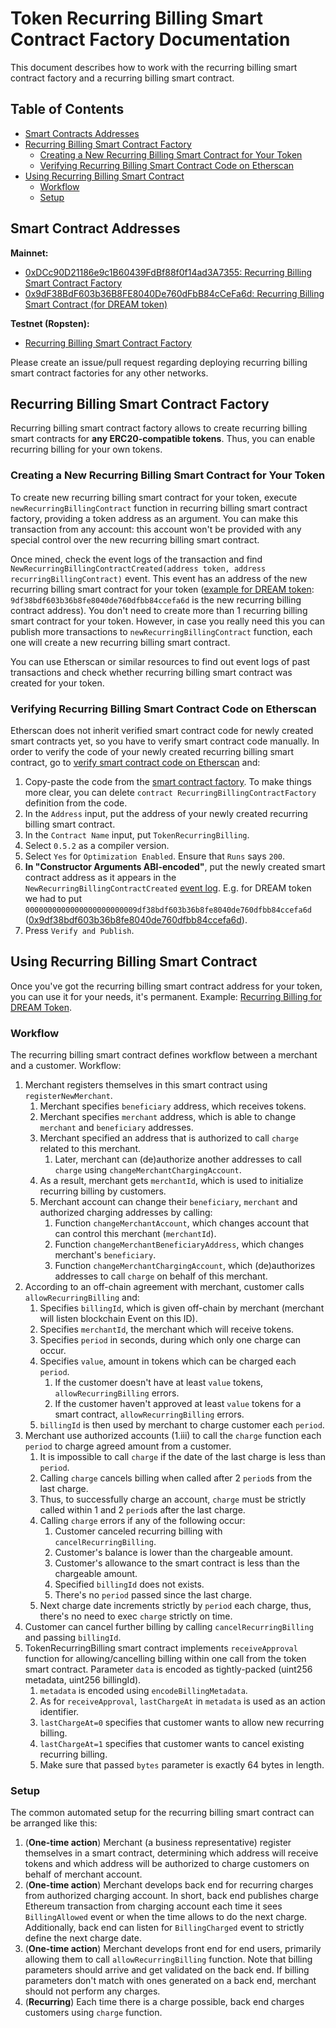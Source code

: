 # Token Recurring Billing Smart Contract Factory Documentation

This document describes how to work with the recurring billing smart contract factory and a recurring billing smart contract.

Table of Contents
-----------------

<!--ts-->
   * [Smart Contracts Addresses](#smart-contract-addresses)
   * [Recurring Billing Smart Contract Factory](#recurring-billing-smart-contract-factory)
      * [Creating a New Recurring Billing Smart Contract for Your Token](#creating-a-new-recurring-billing-smart-contract-for-your-token)
      * [Verifying Recurring Billing Smart Contract Code on Etherscan](#verifying-recurring-billing-smart-contract-code-on-etherscan)
   * [Using Recurring Billing Smart Contract](#using-recurring-billing-smart-contract)
      * [Workflow](#workflow)
      * [Setup](#setup)
<!--te-->

## Smart Contract Addresses

**Mainnet:**

+ [0xDCc90D21186e9c1B60439FdBf88f0f14ad3A7355: Recurring Billing Smart Contract Factory](https://etherscan.io/address/0xdcc90d21186e9c1b60439fdbf88f0f14ad3a7355#writeContract)
+ [0x9dF38BdF603b36B8FE8040De760dFbB84cCeFa6d: Recurring Billing Smart Contract (for DREAM token)](https://etherscan.io/address/0x9df38bdf603b36b8fe8040de760dfbb84ccefa6d#readContract)

**Testnet (Ropsten):**

+ [Recurring Billing Smart Contract Factory](https://ropsten.etherscan.io/address/0x80891b1fcb7f47ac1f5e423b092bed9dd1ed2be7#writeContract)

Please create an issue/pull request regarding deploying recurring billing smart contract factories for any other networks.

## Recurring Billing Smart Contract Factory

Recurring billing smart contract factory allows to create recurring billing smart contracts for **any ERC20-compatible tokens**. Thus, you can enable recurring billing for your own tokens.

### Creating a New Recurring Billing Smart Contract for Your Token

To create new recurring billing smart contract for your token, execute `newRecurringBillingContract` function in recurring billing smart contract factory, providing a token address as an argument. You can make this transaction from any account: this account won't be provided with any special control over the new recurring billing smart contract.

Once mined, check the event logs of the transaction and find `NewRecurringBillingContractCreated(address token, address recurringBillingContract)` event. This event has an address of the new recurring billing smart contract for your token ([example for DREAM token](https://etherscan.io/tx/0xeae6302871727f4e037783c2a32962424365cc72e6331d5f874222214e178bba#eventlog): `9df38bdf603b36b8fe8040de760dfbb84ccefa6d` is the new recurring billing contract address). You don't need to create more than 1 recurring billing smart contract for your token. However, in case you really need this you can publish more transactions to `newRecurringBillingContract` function, each one will create a new recurring billing smart contract.

You can use Etherscan or similar resources to find out event logs of past transactions and check whether recurring billing smart contract was created for your token.

### Verifying Recurring Billing Smart Contract Code on Etherscan

Etherscan does not inherit verified smart contract code for newly created smart contracts yet, so you have to verify smart contract code manually. In order to verify the code of your newly created recurring billing smart contract, go to [verify smart contract code on Etherscan](https://etherscan.io/verifyContract2) and:
1. Copy-paste the code from the [smart contract factory]((https://etherscan.io/address/0xdcc90d21186e9c1b60439fdbf88f0f14ad3a7355#writeContract)). To make things more clear, you can delete `contract RecurringBillingContractFactory` definition from the code.
2. In the `Address` input, put the address of your newly created recurring billing smart contract.
3. In the `Contract Name` input, put `TokenRecurringBilling`.
4. Select `0.5.2` as a compiler version.
5. Select `Yes` for `Optimization Enabled`. Ensure that `Runs` says `200`.
6. **In "Constructor Arguments ABI-encoded"**, put the newly created smart contract address as it appears in the `NewRecurringBillingContractCreated` [event log](https://etherscan.io/tx/0xeae6302871727f4e037783c2a32962424365cc72e6331d5f874222214e178bba#eventlog). E.g. for DREAM token we had to put `0000000000000000000000009df38bdf603b36b8fe8040de760dfbb84ccefa6d` ([0x9df38bdf603b36b8fe8040de760dfbb84ccefa6d](https://etherscan.io/address/0x9df38bdf603b36b8fe8040de760dfbb84ccefa6d)).
7. Press `Verify and Publish`.

## Using Recurring Billing Smart Contract

Once you've got the recurring billing smart contract address for your token, you can use it for your needs, it's permanent. Example: [Recurring Billing for DREAM Token](https://etherscan.io/address/0x9df38bdf603b36b8fe8040de760dfbb84ccefa6d#writeContract).

### Workflow

The recurring billing smart contract defines workflow between a merchant and a customer. Workflow:

1. Merchant registers themselves in this smart contract using `registerNewMerchant`.
    1. Merchant specifies `beneficiary` address, which receives tokens.
    2. Merchant specifies `merchant` address, which is able to change `merchant` and `beneficiary` addresses.
    3. Merchant specified an address that is authorized to call `charge` related to this merchant.
        1. Later, merchant can (de)authorize another addresses to call `charge` using `changeMerchantChargingAccount`.
    4. As a result, merchant gets `merchantId`, which is used to initialize recurring billing by customers.
    5. Merchant account can change their `beneficiary`, `merchant` and authorized charging addresses by calling:
        1. Function `changeMerchantAccount`, which changes account that can control this merchant (`merchantId`).
        2. Function `changeMerchantBeneficiaryAddress`, which changes merchant's `beneficiary`.
        3. Function `changeMerchantChargingAccount`, which (de)authorizes addresses to call `charge` on behalf of this merchant.
2. According to an off-chain agreement with merchant, customer calls `allowRecurringBilling` and:
    1. Specifies `billingId`, which is given off-chain by merchant (merchant will listen blockchain Event on this ID).
    2. Specifies `merchantId`, the merchant which will receive tokens.
    3. Specifies `period` in seconds, during which only one charge can occur.
    4. Specifies `value`, amount in tokens which can be charged each `period`.
        1. If the customer doesn't have at least `value` tokens, `allowRecurringBilling` errors.
        2. If the customer haven't approved at least `value` tokens for a smart contract, `allowRecurringBilling` errors.
    5. `billingId` is then used by merchant to charge customer each `period`.
3. Merchant use authorized accounts (1.iii) to call the `charge` function each `period` to charge agreed amount from a customer.
    1. It is impossible to call `charge` if the date of the last charge is less than `period`.
    2. Calling `charge` cancels billing when called after 2 `period`s from the last charge.
    3. Thus, to successfully charge an account, `charge` must be strictly called within 1 and 2 `period`s after the last charge.
    4. Calling `charge` errors if any of the following occur:
        1. Customer canceled recurring billing with `cancelRecurringBilling`.
        2. Customer's balance is lower than the chargeable amount.
        3. Customer's allowance to the smart contract is less than the chargeable amount.
        4. Specified `billingId` does not exists.
        5. There's no `period` passed since the last charge.
    5. Next charge date increments strictly by `period` each charge, thus, there's no need to exec `charge` strictly on time.
4. Customer can cancel further billing by calling `cancelRecurringBilling` and passing `billingId`.
5. TokenRecurringBilling smart contract implements `receiveApproval` function for allowing/cancelling billing within one call from the token smart contract. Parameter `data` is encoded as tightly-packed (uint256 metadata, uint256 billingId).
    1. `metadata` is encoded using `encodeBillingMetadata`.
    2. As for `receiveApproval`, `lastChargeAt` in `metadata` is used as an action identifier.
    3. `lastChargeAt=0` specifies that customer wants to allow new recurring billing.
    4. `lastChargeAt=1` specifies that customer wants to cancel existing recurring billing.
    5. Make sure that passed `bytes` parameter is exactly 64 bytes in length.

### Setup

The common automated setup for the recurring billing smart contract can be arranged like this:

1. (**One-time action**) Merchant (a business representative) register themselves in a smart contract, determining which address will receive tokens and which address will be authorized to charge customers on behalf of merchant account.
2. (**One-time action**) Merchant develops back end for recurring charges from authorized charging account. In short, back end publishes charge Ethereum transaction from charging account each time it sees `BillingAllowed` event or when the time allows to do the next charge. Additionally, back end can listen for `BillingCharged` event to strictly define the next charge date.
3. (**One-time action**) Merchant develops front end for end users, primarily allowing them to call `allowRecurringBilling` function. Note that billing parameters should arrive and get validated on the back end. If billing parameters don't match with ones generated on a back end, merchant should not perform any charges.
4. (**Recurring**) Each time there is a charge possible, back end charges customers using `charge` function.

